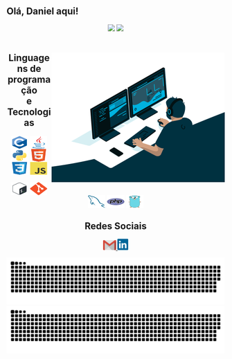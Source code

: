 ## Olá, Daniel aqui!

<div align="center">
 
  <img height="190em" src="https://github-readme-stats.vercel.app/api?username=GulDaniel&show_icons=true&&theme=aura&count_private=true"/>
  
  <img height="190em" src="https://github-readme-stats.vercel.app/api/top-langs/?username=GulDaniel&layout=compact&langs_count=16&theme=aura"/>
</div>
<br>

<div  align="center">
    <img align="right" height="300" alt="code-time" src="coding.gif">
    <h2 align="center">Linguagens de programação <br>e Tecnologias</h2>
    <img align="center" height="30" width="40" alt="c-icon" src="https://raw.githubusercontent.com/devicons/devicon/master/icons/c/c-original.svg">
    <img align="center" alt="java-icon" height="30" width="40" src="https://github.com/devicons/devicon/blob/master/icons/java/java-original.svg">
    <img align="center" alt="python-icon" height="30" width="40" src="https://raw.githubusercontent.com/devicons/devicon/master/icons/python/python-original.svg">
    <img align="center" height="30" width="40" alt="html-icon" src="https://raw.githubusercontent.com/devicons/devicon/master/icons/html5/html5-original.svg">
    <img align="center" height="30" width="40" alt="css-icon" src="https://raw.githubusercontent.com/devicons/devicon/master/icons/css3/css3-original.svg">
    <img align="center" height="30" width="40" alt="js-icon"  src="https://raw.githubusercontent.com/devicons/devicon/master/icons/javascript/javascript-original.svg"><br><br>
  <img align="center" height="30" width="40" alt="bash-icon" src="https://github.com/devicons/devicon/blob/master/icons/bash/bash-original.svg">
    <img align="center" alt="git-icon" height="30" width="40" src="https://raw.githubusercontent.com/devicons/devicon/master/icons/git/git-original.svg">
     <img align="center" alt="mysql-icon" height="30" width="40" src="https://github.com/devicons/devicon/blob/master/icons/mysql/mysql-original.svg">
     <img align="center" alt="php-icon" height="30" width="40" src="https://github.com/devicons/devicon/blob/master/icons/php/php-original.svg">
    <img align="center" alt="go-icon" height="30" width="40" src="https://github.com/devicons/devicon/blob/master/icons/go/go-original.svg">
  
  <h2 align="center">Redes Sociais</h2>
    <a href = "mailto: araujo.daniel1400@gmail.com">
    <img width="30" src="gmail.svg">
    </a>
    <a href = "https://www.linkedin.com/in/daniel-oliveira-276675258/">
    <img width="25" src="linkedin.svg">
    </a>
</div>
  
![github contribution grid snake animation](https://raw.githubusercontent.com/GulDaniel/GulDaniel/output/github-contribution-grid-snake-dark.svg#gh-dark-mode-only)![github contribution grid snake animation](https://raw.githubusercontent.com/GulDaniel/GulDaniel/output/github-contribution-grid-snake.svg#gh-light-mode-only)
